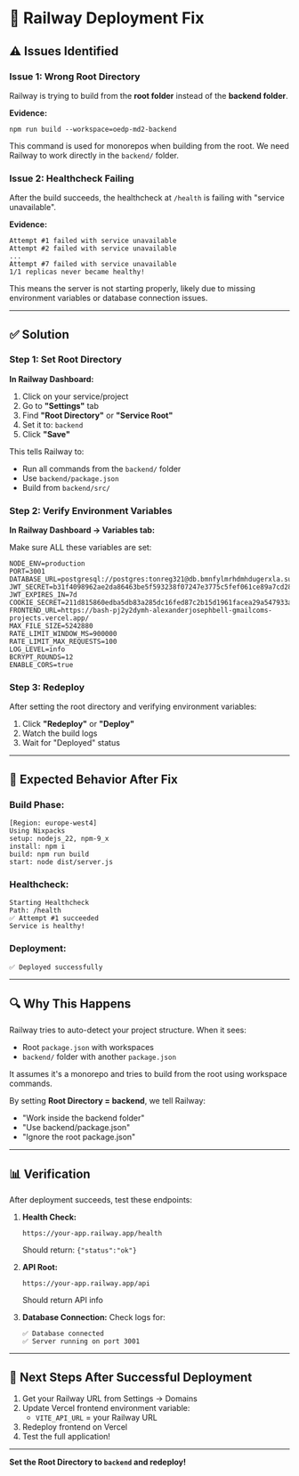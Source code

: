 # 🔧 Railway Deployment Fix

## ⚠️ Issues Identified

### Issue 1: Wrong Root Directory
Railway is trying to build from the **root folder** instead of the **backend folder**.

**Evidence:**
```
npm run build --workspace=oedp-md2-backend
```

This command is used for monorepos when building from the root. We need Railway to work directly in the `backend/` folder.

### Issue 2: Healthcheck Failing
After the build succeeds, the healthcheck at `/health` is failing with "service unavailable".

**Evidence:**
```
Attempt #1 failed with service unavailable
Attempt #2 failed with service unavailable
...
Attempt #7 failed with service unavailable
1/1 replicas never became healthy!
```

This means the server is not starting properly, likely due to missing environment variables or database connection issues.

---

## ✅ Solution

### Step 1: Set Root Directory

**In Railway Dashboard:**

1. Click on your service/project
2. Go to **"Settings"** tab
3. Find **"Root Directory"** or **"Service Root"**
4. Set it to: `backend`
5. Click **"Save"**

This tells Railway to:
- Run all commands from the `backend/` folder
- Use `backend/package.json`
- Build from `backend/src/`

### Step 2: Verify Environment Variables

**In Railway Dashboard → Variables tab:**

Make sure ALL these variables are set:

```env
NODE_ENV=production
PORT=3001
DATABASE_URL=postgresql://postgres:tonreg321@db.bmnfylmrhdmhdugerxla.supabase.co:5432/postgres
JWT_SECRET=b31f4098962ae2da86463be5f593238f07247e3775c5fef061ce89a7cd28755a
JWT_EXPIRES_IN=7d
COOKIE_SECRET=211d815860edba5db83a285dc16fed87c2b15d1961facea29a547933a939677e
FRONTEND_URL=https://bash-pj2y2dymh-alexanderjosephbell-gmailcoms-projects.vercel.app/
MAX_FILE_SIZE=5242880
RATE_LIMIT_WINDOW_MS=900000
RATE_LIMIT_MAX_REQUESTS=100
LOG_LEVEL=info
BCRYPT_ROUNDS=12
ENABLE_CORS=true
```

### Step 3: Redeploy

After setting the root directory and verifying environment variables:

1. Click **"Redeploy"** or **"Deploy"**
2. Watch the build logs
3. Wait for "Deployed" status

---

## 🎯 Expected Behavior After Fix

### Build Phase:
```
[Region: europe-west4]
Using Nixpacks
setup: nodejs_22, npm-9_x
install: npm i
build: npm run build
start: node dist/server.js
```

### Healthcheck:
```
Starting Healthcheck
Path: /health
✅ Attempt #1 succeeded
Service is healthy!
```

### Deployment:
```
✅ Deployed successfully
```

---

## 🔍 Why This Happens

Railway tries to auto-detect your project structure. When it sees:
- Root `package.json` with workspaces
- `backend/` folder with another `package.json`

It assumes it's a monorepo and tries to build from the root using workspace commands.

By setting **Root Directory = backend**, we tell Railway:
- "Work inside the backend folder"
- "Use backend/package.json"
- "Ignore the root package.json"

---

## 📊 Verification

After deployment succeeds, test these endpoints:

1. **Health Check:**
   ```
   https://your-app.railway.app/health
   ```
   Should return: `{"status":"ok"}`

2. **API Root:**
   ```
   https://your-app.railway.app/api
   ```
   Should return API info

3. **Database Connection:**
   Check logs for:
   ```
   ✅ Database connected
   ✅ Server running on port 3001
   ```

---

## 🚀 Next Steps After Successful Deployment

1. Get your Railway URL from Settings → Domains
2. Update Vercel frontend environment variable:
   - `VITE_API_URL` = your Railway URL
3. Redeploy frontend on Vercel
4. Test the full application!

---

**Set the Root Directory to `backend` and redeploy!**
